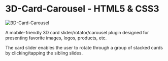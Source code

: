 # 3D-Card-Carousel - HTML5 & CSS3

![3D-Card-Carousel](https://user-images.githubusercontent.com/82109268/129260834-5bc8b780-ab34-4e3c-800c-c4f4593ba95e.jpg)


A mobile-friendly 3D card slider/rotator/carousel plugin designed for presenting favorite images, logos, products, etc.

The card slider enables the user to rotate through a group of stacked cards by clicking/tapping the sibling slides.

